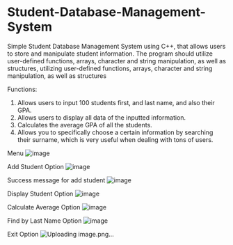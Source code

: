 # Student-Database-Management-System
Simple Student Database Management System using C++, that allows users to store and manipulate student information. The program should utilize user-defined functions, arrays, character and string manipulation, as well as structures, utilizing user-defined functions, arrays, character and string manipulation, as well as structures

Functions:
1. Allows users to input 100 students first, and last name, and also their GPA.
2. Allows users to display all data of the inputted information.
3. Calculates the average GPA of all the students.
4. Allows you to specifically choose a certain information by searching their surname, which is very useful when dealing with tons of users.


Menu ![image](https://github.com/carlmarinyo/Student-Database-Management-System/assets/97602174/8a6a8c70-7cc3-4f73-98de-463f2adc0108)

Add Student Option
![image](https://github.com/carlmarinyo/Student-Database-Management-System/assets/97602174/06587ae1-8bb6-4fc0-a11e-6afa28a3057a)

Success message for add student
![image](https://github.com/carlmarinyo/Student-Database-Management-System/assets/97602174/1b1fd6c6-6f40-4b13-9a85-2b7f548527aa)

Display Student Option
![image](https://github.com/carlmarinyo/Student-Database-Management-System/assets/97602174/0e3f1999-8e36-4652-9923-14911d173302)

Calculate Average Option
![image](https://github.com/carlmarinyo/Student-Database-Management-System/assets/97602174/d79f5e82-a7ef-47c9-a27d-dc0f1f4ef17e)

Find by Last Name Option
![image](https://github.com/carlmarinyo/Student-Database-Management-System/assets/97602174/5bfc5930-4cac-4f21-9ce3-32bdb5bf874e)

Exit Option
![Uploading image.png…]()







